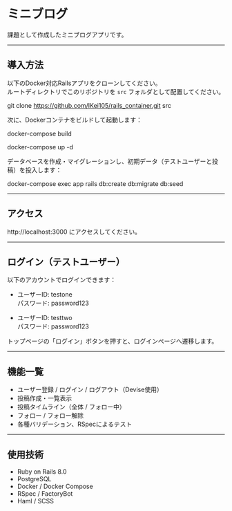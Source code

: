 # ミニブログ

課題として作成したミニブログアプリです。

---

## 導入方法

以下のDocker対応Railsアプリをクローンしてください。  
ルートディレクトリでこのリポジトリを `src` フォルダとして配置してください。

git clone https://github.com/IKei105/rails_container.git src

次に、Dockerコンテナをビルドして起動します：

docker-compose build

docker-compose up -d

データベースを作成・マイグレーションし、初期データ（テストユーザーと投稿）を投入します：

docker-compose exec app rails db:create db:migrate db:seed

---

## アクセス

http://localhost:3000 にアクセスしてください。

---

## ログイン（テストユーザー）

以下のアカウントでログインできます：

- ユーザーID: testone  
  パスワード: password123

- ユーザーID: testtwo  
  パスワード: password123

トップページの「ログイン」ボタンを押すと、ログインページへ遷移します。

---

## 機能一覧

- ユーザー登録 / ログイン / ログアウト（Devise使用）
- 投稿作成・一覧表示
- 投稿タイムライン（全体 / フォロー中）
- フォロー / フォロー解除
- 各種バリデーション、RSpecによるテスト

---

## 使用技術

- Ruby on Rails 8.0
- PostgreSQL
- Docker / Docker Compose
- RSpec / FactoryBot
- Haml / SCSS
